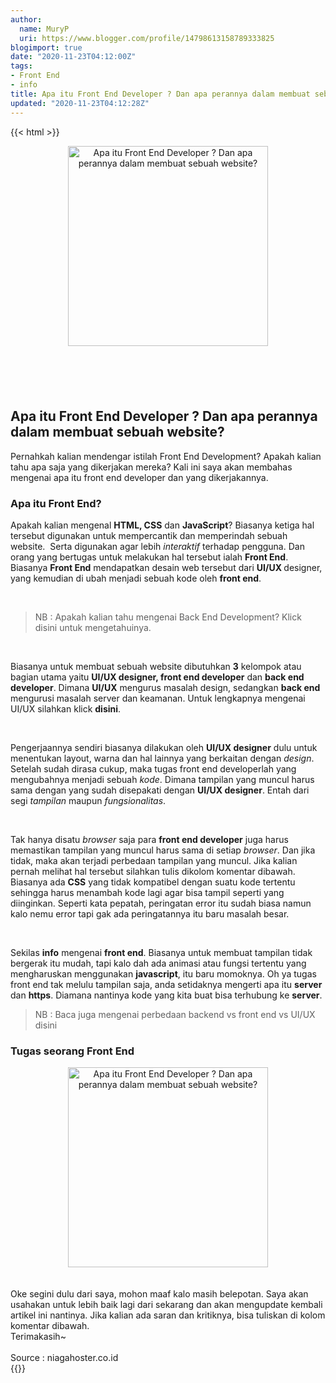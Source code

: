 ```yaml
---
author:
  name: MuryP
  uri: https://www.blogger.com/profile/14798613158789333825
blogimport: true
date: "2020-11-23T04:12:00Z"
tags:
- Front End
- info
title: Apa itu Front End Developer ? Dan apa perannya dalam membuat sebuah website?
updated: "2020-11-23T04:12:28Z"
---
```

{{< html >}} 
<div class="separator" style="clear: both; text-align: center;"><a href="https://1.bp.blogspot.com/-7njNTdcuOIw/X7ukB_0H8kI/AAAAAAAAE9c/IpIaSlTDkfkONhVBruYWadcG3kQCfeCKQCLcBGAsYHQ/s1000/IMG_20201123_185239_840.jpg" style="margin-left: 1em; margin-right: 1em;"><img alt="Apa itu Front End Developer ? Dan apa perannya dalam membuat sebuah website?" border="0" data-original-height="1000" data-original-width="1000" height="320" src="https://1.bp.blogspot.com/-7njNTdcuOIw/X7ukB_0H8kI/AAAAAAAAE9c/IpIaSlTDkfkONhVBruYWadcG3kQCfeCKQCLcBGAsYHQ/w320-h320/IMG_20201123_185239_840.jpg" title="Apa itu Front End Developer ? Dan apa perannya dalam membuat sebuah website?" width="320" /></a></div><br /><h2 style="text-align: left;"><br /></h2><h2 style="text-align: left;">Apa itu Front End Developer ? Dan apa perannya dalam membuat sebuah website?</h2><p>Pernahkah kalian mendengar istilah Front End Development? Apakah kalian tahu apa saja yang dikerjakan mereka? Kali ini saya akan membahas mengenai apa itu front end developer dan yang dikerjakannya.</p><h3 style="text-align: left;">Apa itu Front End?</h3><p>Apakah kalian mengenal <b>HTML, CSS</b> dan <b>JavaScript</b>? Biasanya ketiga hal tersebut digunakan untuk mempercantik dan memperindah sebuah website.&nbsp; Serta digunakan agar lebih <i>interaktif</i> terhadap pengguna. Dan orang yang bertugas untuk melakukan hal tersebut ialah <b>Front End</b>. Biasanya <b>Front End</b> mendapatkan desain web tersebut dari <b>UI/UX </b>designer, yang kemudian di ubah menjadi sebuah kode oleh <b>front end</b>.</p><p><br /></p><p></p><blockquote>NB : Apakah kalian tahu mengenai Back End Development? Klick disini untuk mengetahuinya.</blockquote><p></p><p><br /></p><p>Biasanya untuk membuat sebuah website dibutuhkan <b>3</b> kelompok atau bagian utama yaitu <b>UI/UX designer, front end developer</b> dan <b>back end developer</b>. Dimana <b>UI/UX</b> mengurus masalah design, sedangkan <b>back end</b> mengurusi masalah server dan keamanan. Untuk lengkapnya mengenai UI/UX silahkan klick <b>disini</b>.&nbsp;</p><p><br /></p><p>Pengerjaannya sendiri biasanya dilakukan oleh <b>UI/UX designer</b> dulu untuk menentukan layout, warna dan hal lainnya yang berkaitan dengan <i>design</i>. Setelah sudah dirasa cukup, maka tugas front end developerlah yang mengubahnya menjadi sebuah <i>kode</i>. Dimana tampilan yang muncul harus sama dengan yang sudah disepakati dengan <b>UI/UX designer</b>. Entah dari segi <i>tampilan</i> maupun <i>fungsionalitas</i>.</p><p><br /></p><p>Tak hanya disatu <i>browser</i> saja para <b>front end developer</b> juga harus memastikan tampilan yang muncul harus sama di setiap <i>browser</i>. Dan jika tidak, maka akan terjadi perbedaan tampilan yang muncul. Jika kalian pernah melihat hal tersebut silahkan tulis dikolom komentar dibawah. Biasanya ada <b>CSS</b> yang tidak kompatibel dengan suatu kode tertentu sehingga harus menambah kode lagi agar bisa tampil seperti yang diinginkan. Seperti kata pepatah, peringatan error itu sudah biasa namun kalo nemu error tapi gak ada peringatannya itu baru masalah besar.</p><p><br /></p><p>Sekilas <b>info</b> mengenai <b>front end</b>. Biasanya untuk membuat tampilan tidak bergerak itu mudah, tapi kalo dah ada animasi atau fungsi tertentu yang mengharuskan menggunakan <b>javascript</b>, itu baru momoknya. Oh ya tugas front end tak melulu tampilan saja, anda setidaknya mengerti apa itu <b>server</b> dan <b>https</b>. Diamana nantinya kode yang kita buat bisa terhubung ke <b>server</b>.&nbsp;</p><p></p><blockquote><p>NB : Baca juga mengenai perbedaan backend vs front end vs UI/UX disini</p><p></p></blockquote><h3 style="text-align: left;">Tugas seorang Front End</h3><div class="separator" style="clear: both; text-align: center;"><a href="https://1.bp.blogspot.com/-RGyTcNpa54U/X7ukJKxxkWI/AAAAAAAAE9g/59HyZ_A-1yIN3ckKXZcjmvgWGN1H-EVbgCLcBGAsYHQ/s1000/IMG_20201123_185239_843.jpg" style="margin-left: 1em; margin-right: 1em;"><img alt="Apa itu Front End Developer ? Dan apa perannya dalam membuat sebuah website?" border="0" data-original-height="1000" data-original-width="1000" height="320" src="https://1.bp.blogspot.com/-RGyTcNpa54U/X7ukJKxxkWI/AAAAAAAAE9g/59HyZ_A-1yIN3ckKXZcjmvgWGN1H-EVbgCLcBGAsYHQ/w320-h320/IMG_20201123_185239_843.jpg" title="Apa itu Front End Developer ? Dan apa perannya dalam membuat sebuah website?" width="320" /></a></div><br /><div><br /></div><div>Oke segini dulu dari saya, mohon maaf kalo masih belepotan. Saya akan usahakan untuk lebih baik lagi dari sekarang dan akan mengupdate kembali artikel ini nantinya. Jika kalian ada saran dan kritiknya, bisa tuliskan di kolom komentar dibawah.</div><div>Terimakasih~</div><div><br /></div><div>Source : niagahoster.co.id</div>
{{</ html >}} 

